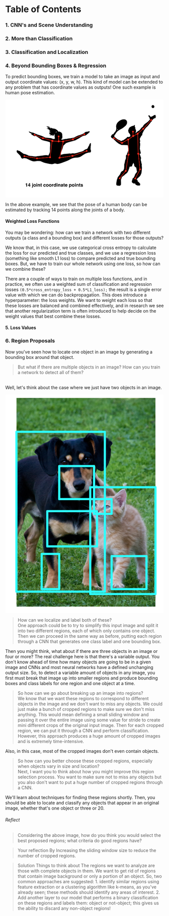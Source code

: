 # Table of Contents

### 1. CNN's and Scene Understanding

### 2. More than Classification

### 3. Classification and Localization

### 4. Beyond Bounding Boxes & Regression </br>
To predict bounding boxes, we train a model to take an image as input and output coordinate values: (x, y, w, h). This kind of model can be extended to any problem that has coordinate values as outputs! One such example is human pose estimation.

<img src="/Visual Representations/human_pose_estimation.png" align="center"/></p>

In the above example, we see that the pose of a human body can be estimated by tracking 14 points along the joints of a body.

#### Weighted Loss Functions</br>
You may be wondering: how can we train a network with two different outputs (a class and a bounding box) and different losses for those outputs?

We know that, in this case, we use categorical cross entropy to calculate the loss for our predicted and true classes, and we use a regression loss (something like smooth L1 loss) to compare predicted and true bounding boxes. But, we have to train our whole network using one loss, so how can we combine these?

There are a couple of ways to train on multiple loss functions, and in practice, we often use a weighted sum of classification and regression losses ```(0.5*cross_entropy_loss + 0.5*L1_loss);``` the result is a single error value with which we can do backpropagation. This does introduce a hyperparameter: the loss weights. We want to weight each loss so that these losses are balanced and combined effectively, and in research we see that another regularization term is often introduced to help decide on the weight values that best combine these losses.

#### 5. Loss Values

### 6. Region Proposals </br>

Now you've seen how to locate one object in an image by generating a bounding box around that object.

> But what if there are multiple objects in an image?
> How can you train a network to detect all of them?

</br> Well, let's think about the case where we just have two objects in an image.

<img src="/Visual Representations/region_proposals.png" align="center"/></p>

> How can we localize and label both of these? </br>
One approach could be to try to simplify this input image and split it into two different regions, 
each of which only contains one object. Then we can proceed in the same way as before,
putting each region through a CNN that generates one class label and one bounding box.

Then you might think, what about if there are three objects in an image or four or more?
The real challenge here is that there's a variable output. You don't know ahead of time how many objects are going to be in a given image and CNNs and most neural networks have a defined unchanging output size. So, to detect a variable amount of 
objects in any image, you first must break that image up into smaller regions and produce bounding boxes and class labels for 
one region and one object at a time.

> So how can we go about breaking up an image into regions? </br>
We know that we want these regions to correspond to different objects in the image and we don't want to miss any objects.
We could just make a bunch of cropped regions to make sure we don't miss anything.
This would mean defining a small sliding window and passing it over the entire image using some value for stride
to create mini different crops of the original input image. Then for each cropped region, we can put it through a CNN and 
perform classification. However, this approach produces a huge amount of cropped images and is extremely time-intensive.

Also, in this case, most of the cropped images don't even contain objects. 

> So how can you better choose these cropped regions, especially when objects vary in size and location? </br>
Next, I want you to think about how you might improve this region selection process.
You want to make sure not to miss any objects but you also don't
want to put a huge number of cropped regions through a CNN.

We'll learn about techniques for finding these regions shortly.
Then, you should be able to locate and classify any objects that appear in an original image,
whether that's one object or three or 20. 

###### Reflect
> Considering the above image, how do you think you would select the best proposed regions; 
> what criteria do good regions have?

> Your reflection
By Increasing the sliding window size to reduce the number of cropped regions.

> Solution
Things to think about
The regions we want to analyze are those with complete objects in them. We want to get rid of regions that contain image background or only a portion of an object. So, two common approaches are suggested: 1. identify similar regions using feature extraction or a clustering algorithm like k-means, as you've already seen; these methods should identify any areas of interest. 2. Add another layer to our model that performs a binary classification on these regions and labels them: object or not-object; this gives us the ability to discard any non-object regions!
